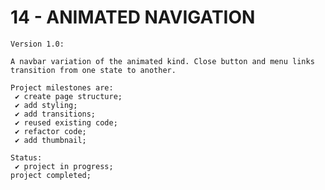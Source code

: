 # 14 - ANIMATED NAVIGATION

    Version 1.0:

    A navbar variation of the animated kind. Close button and menu links transition from one state to another.

    Project milestones are:
     ✔ create page structure;
     ✔ add styling;
     ✔ add transitions;
     ✔ reused existing code;
     ✔ refactor code;
     ✔ add thumbnail;

    Status:
     ✔ project in progress;
    project completed;
